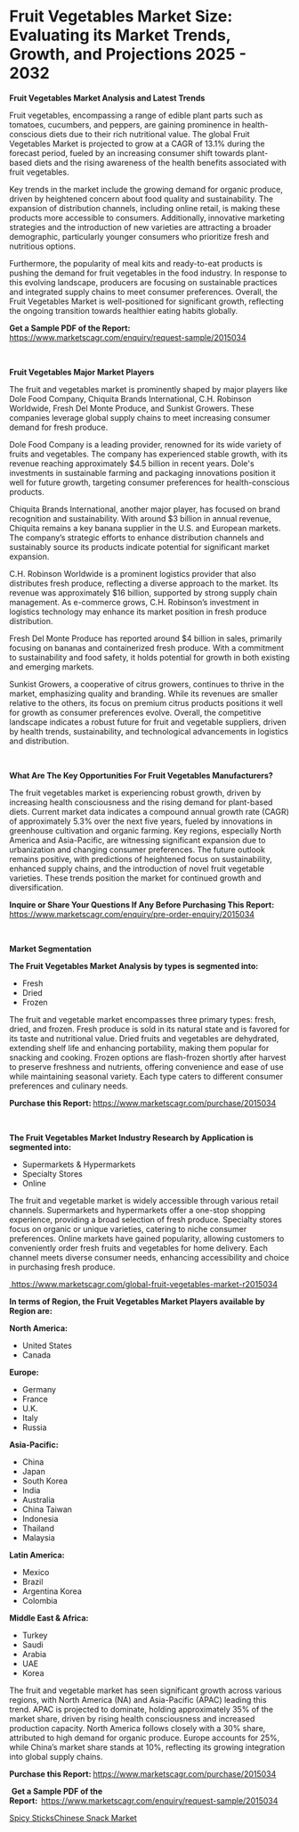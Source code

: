 <p><h1>Fruit Vegetables Market Size: Evaluating its Market Trends, Growth, and Projections 2025 - 2032</h1></p><p><strong>Fruit Vegetables Market Analysis and Latest Trends</strong></p>
<p><p>Fruit vegetables, encompassing a range of edible plant parts such as tomatoes, cucumbers, and peppers, are gaining prominence in health-conscious diets due to their rich nutritional value. The global Fruit Vegetables Market is projected to grow at a CAGR of 13.1% during the forecast period, fueled by an increasing consumer shift towards plant-based diets and the rising awareness of the health benefits associated with fruit vegetables.</p><p>Key trends in the market include the growing demand for organic produce, driven by heightened concern about food quality and sustainability. The expansion of distribution channels, including online retail, is making these products more accessible to consumers. Additionally, innovative marketing strategies and the introduction of new varieties are attracting a broader demographic, particularly younger consumers who prioritize fresh and nutritious options.</p><p>Furthermore, the popularity of meal kits and ready-to-eat products is pushing the demand for fruit vegetables in the food industry. In response to this evolving landscape, producers are focusing on sustainable practices and integrated supply chains to meet consumer preferences. Overall, the Fruit Vegetables Market is well-positioned for significant growth, reflecting the ongoing transition towards healthier eating habits globally.</p></p>
<p><strong>Get a Sample PDF of the Report:&nbsp;</strong> <a href="https://www.marketscagr.com/enquiry/request-sample/2015034?utm_campaign=2468&utm_medium=2&utm_source=Github&utm_content=ia&utm_term=29032025&utm_id=fruit-vegetables">https://www.marketscagr.com/enquiry/request-sample/2015034</a></p>
<p>&nbsp;</p>
<p><strong>Fruit Vegetables Major Market Players</strong></p>
<p><p>The fruit and vegetables market is prominently shaped by major players like Dole Food Company, Chiquita Brands International, C.H. Robinson Worldwide, Fresh Del Monte Produce, and Sunkist Growers. These companies leverage global supply chains to meet increasing consumer demand for fresh produce.</p><p>Dole Food Company is a leading provider, renowned for its wide variety of fruits and vegetables. The company has experienced stable growth, with its revenue reaching approximately $4.5 billion in recent years. Dole's investments in sustainable farming and packaging innovations position it well for future growth, targeting consumer preferences for health-conscious products.</p><p>Chiquita Brands International, another major player, has focused on brand recognition and sustainability. With around $3 billion in annual revenue, Chiquita remains a key banana supplier in the U.S. and European markets. The company’s strategic efforts to enhance distribution channels and sustainably source its products indicate potential for significant market expansion.</p><p>C.H. Robinson Worldwide is a prominent logistics provider that also distributes fresh produce, reflecting a diverse approach to the market. Its revenue was approximately $16 billion, supported by strong supply chain management. As e-commerce grows, C.H. Robinson’s investment in logistics technology may enhance its market position in fresh produce distribution.</p><p>Fresh Del Monte Produce has reported around $4 billion in sales, primarily focusing on bananas and containerized fresh produce. With a commitment to sustainability and food safety, it holds potential for growth in both existing and emerging markets.</p><p>Sunkist Growers, a cooperative of citrus growers, continues to thrive in the market, emphasizing quality and branding. While its revenues are smaller relative to the others, its focus on premium citrus products positions it well for growth as consumer preferences evolve. Overall, the competitive landscape indicates a robust future for fruit and vegetable suppliers, driven by health trends, sustainability, and technological advancements in logistics and distribution.</p></p>
<p>&nbsp;</p>
<p><strong>What Are The Key Opportunities For Fruit Vegetables Manufacturers?</strong></p>
<p><p>The fruit vegetables market is experiencing robust growth, driven by increasing health consciousness and the rising demand for plant-based diets. Current market data indicates a compound annual growth rate (CAGR) of approximately 5.3% over the next five years, fueled by innovations in greenhouse cultivation and organic farming. Key regions, especially North America and Asia-Pacific, are witnessing significant expansion due to urbanization and changing consumer preferences. The future outlook remains positive, with predictions of heightened focus on sustainability, enhanced supply chains, and the introduction of novel fruit vegetable varieties. These trends position the market for continued growth and diversification.</p></p>
<p><strong>Inquire or Share Your Questions If Any Before Purchasing This Report:</strong> <a href="https://www.marketscagr.com/enquiry/pre-order-enquiry/2015034?utm_campaign=2468&utm_medium=2&utm_source=Github&utm_content=ia&utm_term=29032025&utm_id=fruit-vegetables">https://www.marketscagr.com/enquiry/pre-order-enquiry/2015034</a></p>
<p>&nbsp;</p>
<p><strong>Market Segmentation</strong></p>
<p><strong>The Fruit Vegetables Market Analysis by types is segmented into:</strong></p>
<p><ul><li>Fresh</li><li>Dried</li><li>Frozen</li></ul></p>
<p><p>The fruit and vegetable market encompasses three primary types: fresh, dried, and frozen. Fresh produce is sold in its natural state and is favored for its taste and nutritional value. Dried fruits and vegetables are dehydrated, extending shelf life and enhancing portability, making them popular for snacking and cooking. Frozen options are flash-frozen shortly after harvest to preserve freshness and nutrients, offering convenience and ease of use while maintaining seasonal variety. Each type caters to different consumer preferences and culinary needs.</p></p>
<p><strong>Purchase this Report:&nbsp;</strong><a href="https://www.marketscagr.com/purchase/2015034?utm_campaign=2468&utm_medium=2&utm_source=Github&utm_content=ia&utm_term=29032025&utm_id=fruit-vegetables">https://www.marketscagr.com/purchase/2015034</a></p>
<p>&nbsp;</p>
<p><strong>The Fruit Vegetables Market Industry Research by Application is segmented into:</strong></p>
<p><ul><li>Supermarkets & Hypermarkets</li><li>Specialty Stores</li><li>Online</li></ul></p>
<p><p>The fruit and vegetable market is widely accessible through various retail channels. Supermarkets and hypermarkets offer a one-stop shopping experience, providing a broad selection of fresh produce. Specialty stores focus on organic or unique varieties, catering to niche consumer preferences. Online markets have gained popularity, allowing customers to conveniently order fresh fruits and vegetables for home delivery. Each channel meets diverse consumer needs, enhancing accessibility and choice in purchasing fresh produce.</p></p>
<p><a href="https://www.marketscagr.com/global-fruit-vegetables-market-r2015034?utm_campaign=2468&utm_medium=2&utm_source=Github&utm_content=ia&utm_term=29032025&utm_id=fruit-vegetables">&nbsp;https://www.marketscagr.com/global-fruit-vegetables-market-r2015034</a></p>
<p><strong>In terms of Region, the Fruit Vegetables Market Players available by Region are:</strong></p>
<p>
    <p> <strong> North America: </strong>
        <ul>
            <li>United States</li>
            <li>Canada</li>
        </ul>
        </p> 
    <p> <strong> Europe: </strong>
        <ul>
            <li>Germany</li>
            <li>France</li>
            <li>U.K.</li>
            <li>Italy</li>
            <li>Russia</li>
        </ul>
        </p> 
    <p> <strong> Asia-Pacific: </strong>
        <ul>
            <li>China</li>
            <li>Japan</li>
            <li>South Korea</li>
            <li>India</li>
            <li>Australia</li>
            <li>China Taiwan</li>
            <li>Indonesia</li>
            <li>Thailand</li>
            <li>Malaysia</li>
        </ul>
        </p> 
    <p> <strong> Latin America: </strong>
        <ul>
            <li>Mexico</li>
            <li>Brazil</li>
            <li>Argentina Korea</li>
            <li>Colombia</li>
        </ul>
        </p> 
    <p> <strong> Middle East & Africa: </strong>
        <ul>
            <li>Turkey</li>
            <li>Saudi</li>
            <li>Arabia</li>
            <li>UAE</li>
            <li>Korea</li>
        </ul>
    </p>
    </p>
<p><p>The fruit and vegetable market has seen significant growth across various regions, with North America (NA) and Asia-Pacific (APAC) leading this trend. APAC is projected to dominate, holding approximately 35% of the market share, driven by rising health consciousness and increased production capacity. North America follows closely with a 30% share, attributed to high demand for organic produce. Europe accounts for 25%, while China’s market share stands at 10%, reflecting its growing integration into global supply chains.</p></p>
<p><strong>Purchase this Report: </strong><a href="https://www.marketscagr.com/purchase/2015034?utm_campaign=2468&utm_medium=2&utm_source=Github&utm_content=ia&utm_term=29032025&utm_id=fruit-vegetables">https://www.marketscagr.com/purchase/2015034</a></p>
<p>&nbsp;<strong>Get a Sample PDF of the Report:&nbsp;&nbsp;</strong><a href="https://www.marketscagr.com/enquiry/request-sample/2015034?utm_campaign=2468&utm_medium=2&utm_source=Github&utm_content=ia&utm_term=29032025&utm_id=fruit-vegetables">https://www.marketscagr.com/enquiry/request-sample/2015034</a></p>
<p><strong></strong></p>
<p><p><a href="https://github.com/barnickclara79/Market-Research-Report-List-1/blob/main/spicy-stickschinese-snack-market.md?utm_campaign=2468&utm_medium=2&utm_source=Github&utm_content=ia&utm_term=29032025&utm_id=fruit-vegetables">Spicy SticksChinese Snack Market</a></p></p>
